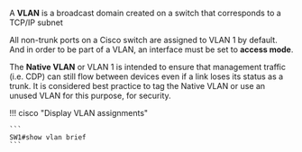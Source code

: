 A **VLAN** is a broadcast domain created on a switch that corresponds to a TCP/IP subnet

All non-trunk ports on a Cisco switch are assigned to VLAN 1 by default.
And in order to be part of a VLAN, an interface must be set to **access mode**.

The **Native VLAN** or VLAN 1 is intended to ensure that management traffic (i.e. CDP) can still flow between devices even if a link loses its status as a trunk.
It is considered best practice to tag the Native VLAN or use an unused VLAN for this purpose, for security.

!!! cisco "Display VLAN assignments"

    ```
    SW1#show vlan brief
    ```

